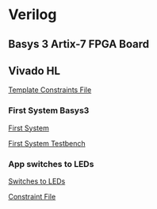# Verilog
## Basys 3 Artix-7 FPGA Board

## Vivado HL
[Template Constraints File](https://github.com/trigomargarida/digitalsystems/blob/master/constraints_file)
### First System Basys3
[First System](https://github.com/trigomargarida/digitalsystems/blob/master/first_system) <p></p>
[First System Testbench](https://github.com/trigomargarida/digitalsystems/blob/master/first_system_tb)
### App switches to LEDs
[Switches to LEDs](https://github.com/trigomargarida/digitalsystems/blob/master/app_switches_to_LEDs) <p></p>
[Constraint File](https://github.com/trigomargarida/digitalsystems/blob/master/app_switches_to_LEDs.xdc)
